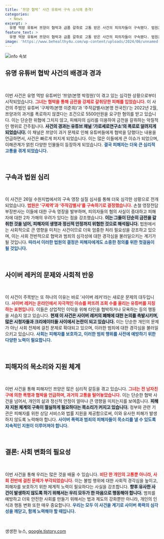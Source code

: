 ```yaml
---
title: ‘쯔양 협박’ 사건 유튜버 구속 소식에 충격!
categories:
  - News
excerpt: >
  유명 먹방 유튜버 쯔양이 협박과 금품 갈취로 고통 받은 사건의 피의자들이 구속됐다. 법원은 2차 가해 우려를 이유로 구속 영장을 발부하며 논란이 확대되고 있다.
feature_text: >
  유명 먹방 유튜버 쯔양이 협박과 금품 갈취로 고통 받은 사건의 피의자들이 구속됐다. 법원은 2차 가해 우려를 이유로 구속 영장을 발부하며 논란이 확대되고 있다.
image: 'https://www.behealthy4u.com/wp-content/uploads/2024/06/unnamed-file.png'
---
```


<p><img src="https://www.behealthy4u.com/wp-content/uploads/2024/06/unnamed-file.png" alt="info 속보" /></p>

<h2 data-ke-size="size26">유명 유튜버 협박 사건의 배경과 경과</h2>

<p data-ke-size="size16">&nbsp;</p>

<p>이번 사건은 유명 먹방 유튜버인 ‘쯔양(본명 박정원)’이 겪고 있는 심각한 상황으로부터 시작되었습니다. <b><span style="color: #ee2323;">그녀는 협박을 통해 금전을 강제로 갈취당한 피해를 입었습니다.</span></b> 이 사건의 주범인 유튜버 ‘구제역(본명 이준희)’과 ‘주작감별사(본명 전국진)’는 2022년 2월, 쯔양과의 과거를 폭로하지 않겠다는 조건으로 5500만원을 요구한 혐의를 받고 있습니다. 이는 단순한 위협에 그치지 않고, 피해자의 심리를 이용하여 금전을 갈취하는 악질적인 행위로 간주됩니다. <b><span style="background-color: #21538527;">사건의 경과는 유튜브 채널 ‘가로세로연구소’의 폭로로 알려지게 되었습니다.</span></b> 이 채널은 쯔양이 과거 문제로 인해 유튜버들에게 협박을 당했다는 내용을 언급하면서, 사건은 빠르게 퍼지게 되었습니다. 이는 많은 이들에게 큰 이슈가 되었으며, 이해관계가 얽힌 다양한 인물들이 등장하게 되었습니다. <b><span style="color: #1a5490;">결국 피해자는 더욱 큰 심리적 고통을 겪게 되었습니다.</span></b></p>

<p data-ke-size="size16">&nbsp;</p>

<h2 data-ke-size="size26">구속과 법원 심리</h2>

<p data-ke-size="size16">&nbsp;</p>

<p>이 사건은 26일 수원지법에서의 구속 영장 실질 심사를 통해 더욱 심각한 상황으로 전개되었습니다. <b><span style="color: #ee2323;">법원은 ‘구제역’과 ‘주작감별사’를 구속하기로 결정했습니다.</span></b> 손철 영장전담 부장판사는 이들에 대한 구속 영장을 발부하며, 피의자들의 혐의 사실이 중대하고 피해자에 대한 2차 가해의 우려가 있다는 점을 강조했습니다. <b><span style="background-color: #21538527;">이는 그들이 단순히 금전을 갈취한 것을 넘어, 피해자의 생명과 정신적 안정까지 위협한 것으로 해석됩니다.</span></b> 법원에서는 사회적으로 큰 영향을 미치는 사건이므로 더욱 엄중한 처리 필요성을 강조하고 있으며, 이는 사회 전반적으로 협박과 범죄의 심각성에 대한 경각심을 불러일으키는 계기가 될 것입니다. <b><span style="color: #1a5490;">따라서 이러한 법원의 결정은 피해자에게도 소중한 정의를 위한 첫걸음이 될 것입니다.</span></b></p>

<p data-ke-size="size16">&nbsp;</p>

<h2 data-ke-size="size26">사이버 레커의 문제와 사회적 반응</h2>

<p data-ke-size="size16">&nbsp;</p>

<p>이 사건이 주목받는 또 하나의 이유는 바로 ‘사이버 레커’라는 새로운 문제의 대두입니다. <b><span style="color: #ee2323;">사이버 레커는 온라인에서 자극적인 이슈를 퍼뜨려 조회 수를 올리는 유튜버를 지칭하는 표현입니다.</span></b> 이들은 상업적인 이익을 위해 타인을 협박하거나 모욕하는 등의 행동을 서슴지 않고 있습니다. <b><span style="background-color: #21538527;">현재 이 사건은 사이버 레커의 폐해에 대한 논의를 촉발시키며, 많은 시청자들과 크리에이터들 사이에서 논란이 되고 있습니다.</span></b> 이는 단순한 개인의 문제가 아닌 사회 전체에 걸친 문제로 확대되고 있으며, 이러한 범죄에 대한 경각심을 불러일으키고 있습니다. <b><span style="color: #1a5490;">사회는 피해자를 보호하고, 이러한 범죄 행위를 사전에 예방하기 위한 다양한 노력이 필요합니다.</span></b></p>

<p data-ke-size="size16">&nbsp;</p>

<h2 data-ke-size="size26">피해자의 목소리와 지원 체계</h2>

<p data-ke-size="size16">&nbsp;</p>

<p>이번 사건을 통해 피해자인 쯔양은 많은 심리적 갈등을 겪고 있습니다. <b><span style="color: #ee2323;">그녀는 전 남자친구에 의한 폭행과 협박을 언급하며, 과거의 고통을 털어놓았습니다.</span></b> 이는 단순한 협박 사건을 넘어서, 개인의 삶과 정신적 안정이 얼마나 큰 영향을 미치는지를 보여줍니다. <b><span style="background-color: #21538527;">피해자 지원 체계의 구축이 절실하게 필요하다는 목소리가 커지고 있습니다.</span></b> 정부와 관련 기관은 피해자를 위한 상담 서비스와 법률 지원을 제공함으로써, 이와 유사한 피해가 발생하지 않도록 노력해야 합니다. <b><span style="color: #1a5490;">사이버 폭력과 범죄의 피해자들이 목소리를 낼 수 있도록 지속적인 지원이 이루어져야 합니다.</span></b></p>

<p data-ke-size="size16">&nbsp;</p>

<h2 data-ke-size="size26">결론: 사회 변화의 필요성</h2>

<p data-ke-size="size16">&nbsp;</p>

<p>이번 사건을 통해 우리는 많은 것을 배울 수 있습니다. <b><span style="color: #ee2323;">비단 한 개인의 고통뿐 아니라, 사회 전반에 걸친 문제가 부각되었습니다.</span></b> 이는 불법 행위에 대한 사회적 경각심을 높이고, 피해자를 보호하기 위한 체계적 노력이 필요하다는 사실을 강조합니다. <b><span style="background-color: #21538527;">향후 유사한 사건이 발생하지 않도록 하기 위해서는 우리 모두가 한 마음으로 행동해야 합니다.</span></b> 범죄를 예방하고 더욱 안전한 사회를 만들기 위해서는 법과 제도의 강화뿐만 아니라, 개인의 인식과 행동 변화 또한 매우 중요합니다. <b><span style="color: #1a5490;">우리는 모두 이 사건을 계기로 사이버 폭력의 심각성을 깨닫고, 함께 노력해야 할 때입니다.</span></b></p>

<p data-ke-size="size16">&nbsp;</p>
생생한 뉴스, <a href="https://qoogle.tistory.com" rel="dofollow">qoogle.tistory.com</a>


